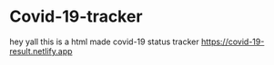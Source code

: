 # Covid-19-tracker

hey yall this is a html made covid-19 status tracker https://covid-19-result.netlify.app

